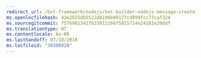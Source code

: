 ```yaml
---
redirect_url: /bot-framework/nodejs/bot-builder-nodejs-message-create
ms.openlocfilehash: 43e2025db5522d8106b09177cd899fcc77caf324
ms.sourcegitcommit: f576981342fb3361216675815714e24281e20ddf
ms.translationtype: HT
ms.contentlocale: ko-KR
ms.lasthandoff: 07/18/2018
ms.locfileid: "39300920"
---
```

